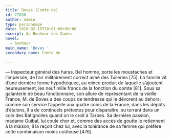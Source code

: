 ```yaml
---
title: Boves (Comte de)
id: 77038
author: admin
type: personnage
date: 2010-02-15T10:01:00+00:00
excerpt: Au Bonheur des Dames
novel:
  - bonheur
main_name: 'Boves '
secondary_name: Comte de

---
```

— Inspecteur général des haras. Bel homme, porte les moustaches et l&rsquo;impériale, de l&rsquo;air militairement correct aimé des Tuileries [75]. La famille vit d&rsquo;une dernière ferme hypothéquée, au mince produit de laquelle s&rsquo;ajoutent heureusement, les neuf mille francs de la fonction du comte [81]. Sous sa galanterie de beau fonctionnaire, son allure de représentant de la vieille France, M. de Boves a des coups de tendresse qui le dévorent au dehors; comme son service l&rsquo;appelle aux quatre coins de la France, dans les dépôts d&rsquo;étalons, il a de continuels prétextes pour disparaître, su terrant dans un coin des Batignolles quand on le croit à Tarbes. Sa dernière passion, madame Guibal, lui coule cher et, comme des accès de goutte le retiennent à la maison, il la reçoit chez lui, avec la tolérance de sa femme qui préfère celte combinaison moins coûteuse [476].